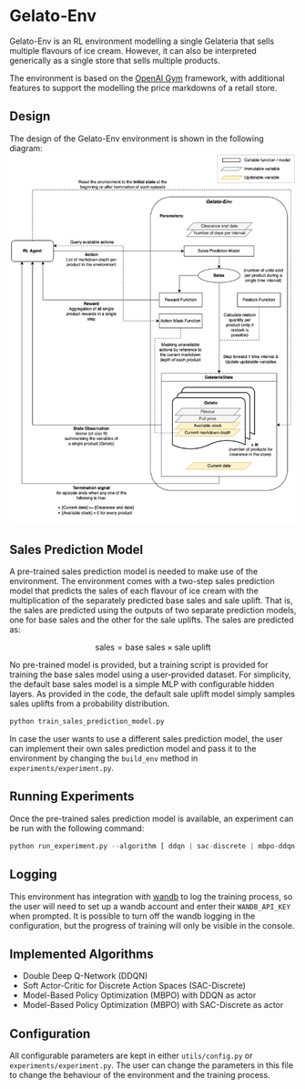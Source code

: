 # Gelato-Env

Gelato-Env is an RL environment modelling a single Gelateria that sells multiple flavours of ice cream. 
However, it can also be interpreted generically as a single store that sells multiple products.

The environment is based on the [OpenAI Gym](https://www.gymlibrary.dev/) framework, with additional features to support the modelling the price markdowns of a retail store.

## Design
The design of the Gelato-Env environment is shown in the following diagram:
![Design of Gelato-Env](imgs/GelatoEnv_diagram.png)

## Sales Prediction Model
A pre-trained sales prediction model is needed to make use of the environment. The environment comes with a two-step sales prediction model that predicts the sales of each flavour of ice cream with the multiplication of the separately predicted base sales and sale uplift. That is, the sales are predicted using the outputs of two separate prediction models, one for base sales and the other for the sale uplifts. The sales are predicted as:

$$\text{sales} = \text{base sales} \times \text{sale uplift}$$

No pre-trained model is provided, but a training script is provided for training the base sales model using a user-provided dataset. For simplicity, the default base sales model is a simple MLP with configurable hidden layers. As provided in the code, the default sale uplift model simply samples sales uplifts from a probability distribution.
```python
python train_sales_prediction_model.py
```

In case the user wants to use a different sales prediction model, the user can implement their own sales prediction model and pass it to the environment by changing the `build_env` method in `experiments/experiment.py`.


## Running Experiments

Once the pre-trained sales prediction model is available, an experiment can be run with the following command:

```python
python run_experiment.py --algorithm [ ddqn | sac-discrete | mbpo-ddqn | mbpo-sac-discrete ]
```

## Logging
This environment has integration with [wandb](https://docs.wandb.ai) to log the training process, so the user will need to set up a wandb account and enter their `WANDB_API_KEY` when prompted.
It is possible to turn off the wandb logging in the configuration, but the progress of training will only be visible in the console.

[//]: # (## Installation)

## Implemented Algorithms

[//]: # (* TD-Zero)

[//]: # (* MC-Control)
* Double Deep Q-Network (DDQN)
* Soft Actor-Critic for Discrete Action Spaces (SAC-Discrete)
* Model-Based Policy Optimization (MBPO) with DDQN as actor
* Model-Based Policy Optimization (MBPO) with SAC-Discrete as actor

## Configuration
All configurable parameters are kept in either `utils/config.py` or `experiments/experiment.py`. The user can change the parameters in this file to change the behaviour of the environment and the training process.

[//]: # (### Linux)

[//]: # ()
[//]: # (It is convenient to make use of `pipx` to install general helper packages:)

[//]: # ()
[//]: # (```bash)

[//]: # (python -m venv $HOME/.venvs)

[//]: # (source $HOME/.venvs/bin/activate)

[//]: # (pip install pipx)

[//]: # (pipx install black)

[//]: # (pipx install isort)

[//]: # (pipx install ruff)

[//]: # (pipx install pre-commit)

[//]: # (```)

[//]: # ()
[//]: # (Use the Makefile to install the repo and its dependencies:)

[//]: # ()
[//]: # (```bash)

[//]: # (make setup)

[//]: # (```)

[//]: # ()
[//]: # (#)
